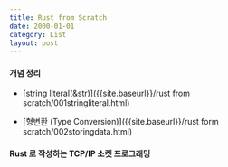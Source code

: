 ```yaml
---
title: Rust from Scratch
date: 2000-01-01
category: List
layout: post
---
```


#### 개념 정리

 * [string literal(&str)]({{site.baseurl}}/rust from scratch/001stringliteral.html)

 * [형변환 (Type Conversion)]({{site.baseurl}}/rust form scratch/002storingdata.html)


#### Rust 로 작성하는 TCP/IP 소켓 프로그래밍
